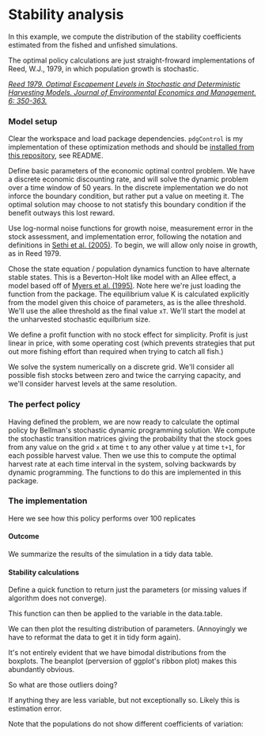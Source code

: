 <!--begin.rcode setup, echo=FALSE 
render_gfm()  
opts_knit$set(upload = TRUE)   
require(socialR)
options(flickrOptions=list(
  description="https://github.com/cboettig/pdg_control/blob/master/inst/examples/policycost.md",
  tags="stochpop, pdg_control"))
opts_knit$set(upload.fun = flickr.url)
end.rcode-->

<!--roptions dev="png", fig.width=7, fig.height=5, tidy=FALSE, warning=FALSE, message=FALSE, comment=NA, external=TRUE, cache=FALSE, cache.path="ppii/"-->

# Stability analysis
In this example, we compute the distribution of the stability coefficients estimated from the fished and unfished simulations. 

The optimal policy calculations are just straight-froward implementations of Reed, W.J., 1979, in which population growth is stochastic.

[*Reed 1979.  Optimal Escapement Levels in Stochastic and Deterministic Harvesting Models. Journal of Environmental Economics and Management. 6: 350-363.*]()



### Model setup 
Clear the workspace and load package dependencies. `pdgControl` is my implementation of these optimization methods and should be [installed from this repository](https://github.com/cboettig/pdg_control), see README. 
<!--begin.rcode libraries_, echo=FALSE
rm(list=ls())   
require(pdgControl)
require(reshape2)
require(ggplot2)
require(data.table)
end.rcode-->

Define basic parameters of the economic optimal control problem.   We have a discrete economic discounting rate, and will solve the dynamic problem over a time window of 50 years.  In the discrete implementation we do not inforce the boundary condition, but rather put a value on meeting it.  The optimal solution may choose to not statisfy this boundary condition if the benefit outways this lost reward. 
<!--begin.rcode parameters_
delta <- 0.1      # economic discounting rate
OptTime <- 50     # stopping time
reward <- 1       # bonus for satisfying the boundary condition
end.rcode-->

Use log-normal noise functions for growth noise, measurement error in the stock assessment, and implementation error, following the notation and definitions in [Sethi et al. (2005)](http://dx.doi.org/10.1016/j.jeem.2004.11.005).  To begin, we will allow only noise in growth, as in Reed 1979. 

<!--begin.rcode noise_dists_
sigma_g <- 0.2    # Noise in population growth
sigma_m <- 0.     # noise in stock assessment measurement
sigma_i <- 0.     # noise in implementation of the quota
z_g <- function() rlnorm(1,  0, sigma_g) # mean 1
z_m <- function() rlnorm(1,  0, sigma_m) # mean 1
z_i <- function() rlnorm(1,  0, sigma_i) # mean 1
end.rcode-->

Chose the state equation / population dynamics function to have alternate stable states.  This is a Beverton-Holt like model with an Allee effect, a model based off of [Myers et al. (1995)](http://dx.doi.org/10.1126/science.269.5227.1106).  Note here we're just loading the function from the package.  The equilibrium value K is calculated explicitly from the model given this choice of parameters, as is the allee threshold.  We'll use the allee threshold as the final value `xT`. We'll start the model at the unharvested stochastic equilbrium size. 
<!--begin.rcode Myer
f <- Myer_harvest
pars <- c(1, 2, 6) 
p <- pars # shorthand 
K <- p[1] * p[3] / 2 + sqrt( (p[1] * p[3]) ^ 2 - 4 * p[3] ) / 2
xT <- p[1] * p[3] / 2 - sqrt( (p[1] * p[3]) ^ 2 - 4 * p[3] ) / 2 # allee threshold
x0 <- K - sigma_g ^ 2 / 2 
end.rcode-->


We define a profit function with no stock effect for simplicity.  Profit is just linear in price, with some operating cost (which prevents strategies that put out more fishing effort than required when trying to catch all fish.)
<!--begin.rcode profit_fn
profit <- profit_harvest(price_fish = 1, 
                         cost_stock_effect = 0,
                         operating_cost = 0.1)
end.rcode-->

We solve the system numerically on a discrete grid. We'll consider all possible fish stocks between zero and twice the carrying capacity, and we'll consider harvest levels at the same resolution. 
<!--begin.rcode grid
gridsize <- 100   # gridsize (discretized population)
x_grid <- seq(0, 2 * K, length = gridsize)  
h_grid <- x_grid  
end.rcode-->


### The perfect policy 
Having defined the problem, we are now ready to calculate the optimal policy by Bellman's stochastic dynamic programming solution.  We compute the stochastic transition matrices giving the probability that the stock goes from any value on the grid `x` at time `t` to any other value `y` at time `t+1`, for each possible harvest value.  Then we use this to compute the optimal harvest rate at each time interval in the system, solving backwards by dynamic programming.  The functions to do this are implemented in this package.
<!--begin.rcode precuationary 
SDP_Mat <- determine_SDP_matrix(f, pars, x_grid, h_grid, sigma_g )
opt <- find_dp_optim(SDP_Mat, x_grid, h_grid, OptTime, xT, 
                     profit, delta, reward=reward)
end.rcode-->

### The implementation
Here we see how this policy performs over 100 replicates
<!--begin.rcode simulate_edited
sims <- lapply(1:100, function(i){
  ForwardSimulate(f, pars, x_grid, h_grid, x0, opt$D, z_g, z_m, z_i)
})
end.rcode-->

#### Outcome 
We summarize the results of the simulation in a tidy data table.
<!--begin.rcode tidy_
dat <- melt(sims, id=names(sims[[1]]))  
dt <- data.table(dat)
setnames(dt, "L1", "reps") # names are nice

crashed <- dt[time==as.integer(OptTime-1), fishstock < xT, by=reps]
setkey(dt, reps)
setkey(crashed, reps)
dt <- dt[crashed]
setnames(dt, "V1", "crashed")
end.rcode-->

<!--begin.rcode raw
p1 <- ggplot(dt) + geom_abline(intercept=opt$S, slope = 0) + 
  geom_abline(intercept=xT, slope = 0, lty=2) 
p1 + geom_line(aes(time, fishstock, group = reps), alpha = 0.2, col="darkblue") + 
 geom_line(aes(time, unharvested, group = reps), alpha = 0.2, col="lightblue")  
end.rcode-->


#### Stability calculations

Define a quick function to return just the parameters (or missing values if algorithm does not converge). 
<!--begin.rcode earlywarning
require(earlywarning)
stability <- function(x){
  n <- length(x)
  x <- x[1:(n-2)]
  fit <- stability_model(x, "OU")
  if(fit$convergence)
    out <- as.list(fit$pars)
  else
    out <- as.list(rep(NA, length(fig$pars)))
  out
}
end.rcode-->

This function can then be applied to the variable in the data.table. 
<!--begin.rcode
fished = dt[!crashed, stability(fishstock), by=reps]
unfished = dt[!crashed, stability(unharvested), by=reps]
end.rcode-->

We can then plot the resulting distribution of parameters. (Annoyingly we have to reformat the data to get it in tidy form again).
<!--begin.rcode
# tidy format, columns are variables: rep, variable, value, type
unfished_d <- melt(data.frame(cbind(unfished, type="unfished")), id=c("reps", "type"))
fished_d <- melt(data.frame(cbind(fished, type="fished")), id=c("reps", "type"))
dat <- rbind(fished_d,unfished_d)
ggplot(dat) + geom_boxplot(aes(variable, value, fill=type)) 

ggplot(dat, aes(value, variable)) + geom_ribbon(aes(ymax = ..density.., ymin=-..density..),  stat="density") + facet_grid(variable ~ type, as.table=FALSE, scales="free_y") 
end.rcode-->
It's not entirely evident that we have bimodal distributions from the boxplots. The beanplot (perversion of ggplot's ribbon plot)  makes this abundantly obvious. 

So what are those outliers doing?
<!--begin.rcode
weirdos <- fished$reps[fished$Ro>10]
ggplot(subset(dt, !(reps %in% weirdos) )) +
  geom_line(aes(time, fishstock, group=reps), alpha=.7) +
  geom_line(dat=subset(dt, (reps %in% weirdos)),
            aes(time, fishstock, group=reps), col="purple", alpha=.4)
end.rcode-->
If anything they are less variable, but not exceptionally so.  Likely this is estimation error. 
<!--begin.rcode
mean(dt[reps %in% weirdos,var(fishstock), by="reps"]$V1)
mean(dt[!(reps %in% weirdos),var(fishstock), by="reps"]$V1)
end.rcode-->

Note that the populations do not show different coefficients of variation:
<!--begin.rcode
f1 <- dt[,var(fishstock)/mean(fishstock), by=reps]$V1
f2 <- dt[,var(unharvested)/mean(unharvested), by=reps]$V1
mean(f2)
mean(f1)
end.rcode-->



